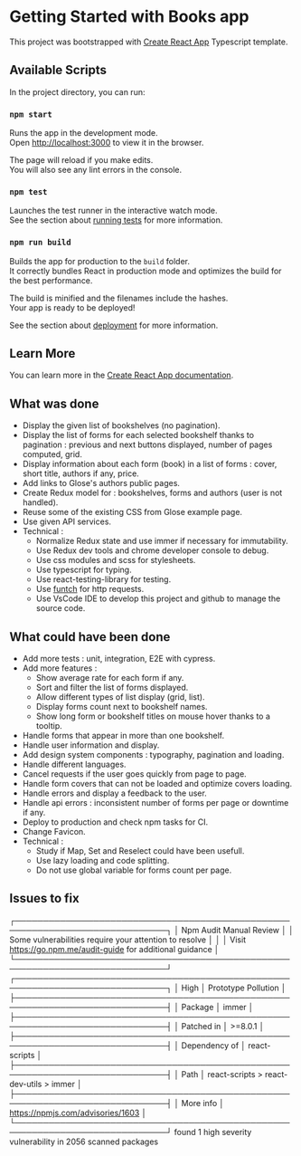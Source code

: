 # Getting Started with Books app

This project was bootstrapped with [Create React App](https://github.com/facebook/create-react-app) Typescript template.

## Available Scripts

In the project directory, you can run:

### `npm start`

Runs the app in the development mode.\
Open [http://localhost:3000](http://localhost:3000) to view it in the browser.

The page will reload if you make edits.\
You will also see any lint errors in the console.

### `npm test`

Launches the test runner in the interactive watch mode.\
See the section about [running tests](https://facebook.github.io/create-react-app/docs/running-tests) for more information.

### `npm run build`

Builds the app for production to the `build` folder.\
It correctly bundles React in production mode and optimizes the build for the best performance.

The build is minified and the filenames include the hashes.\
Your app is ready to be deployed!

See the section about [deployment](https://facebook.github.io/create-react-app/docs/deployment) for more information.

## Learn More

You can learn more in the [Create React App documentation](https://facebook.github.io/create-react-app/docs/getting-started).

## What was done

- Display the given list of bookshelves (no pagination).
- Display the list of forms for each selected bookshelf thanks to pagination : previous and next buttons displayed, number of pages computed, grid.
- Display information about each form (book) in a list of forms : cover, short title, authors if any, price.
- Add links to Glose's authors public pages.
- Create Redux model for : bookshelves, forms and authors (user is not handled).
- Reuse some of the existing CSS from Glose example page.
- Use given API services.
- Technical :
  - Normalize Redux state and use immer if necessary for immutability.
  - Use Redux dev tools and chrome developer console to debug.
  - Use css modules and scss for stylesheets.
  - Use typescript for typing.
  - Use react-testing-library for testing.
  - Use [funtch](https://github.com/ViBiOh/funtch) for http requests.
  - Use VsCode IDE to develop this project and github to manage the source code.

## What could have been done

- Add more tests : unit, integration, E2E with cypress.
- Add more features :
  - Show average rate for each form if any.
  - Sort and filter the list of forms displayed.
  - Allow different types of list display (grid, list).
  - Display forms count next to bookshelf names.
  - Show long form or bookshelf titles on mouse hover thanks to a tooltip.
- Handle forms that appear in more than one bookshelf.
- Handle user information and display.
- Add design system components : typography, pagination and loading.
- Handle different languages.
- Cancel requests if the user goes quickly from page to page.
- Handle form covers that can not be loaded and optimize covers loading.
- Handle errors and display a feedback to the user.
- Handle api errors : inconsistent number of forms per page or downtime if any.
- Deploy to production and check npm tasks for CI.
- Change Favicon.
- Technical :
  - Study if Map, Set and Reselect could have been usefull.
  - Use lazy loading and code splitting.
  - Do not use global variable for forms count per page.

## Issues to fix

┌─────────────────────────────────────────────────────────────────────────────┐
│ Npm Audit Manual Review │
│ Some vulnerabilities require your attention to resolve │
│
│ Visit https://go.npm.me/audit-guide for additional guidance │
└─────────────────────────────────────────────────────────────────────────────┘
┌─────────────────────────────────────────────────────────────────────────────┐
│ High │ Prototype Pollution │
├─────────────────────────────────────────────────────────────────────────────┤
│ Package │ immer │
├─────────────────────────────────────────────────────────────────────────────┤
│ Patched in │ >=8.0.1 │
├─────────────────────────────────────────────────────────────────────────────┤
│ Dependency of │ react-scripts │
├─────────────────────────────────────────────────────────────────────────────┤
│ Path │ react-scripts > react-dev-utils > immer │
├─────────────────────────────────────────────────────────────────────────────┤
│ More info │ https://npmjs.com/advisories/1603 │
└─────────────────────────────────────────────────────────────────────────────┘
found 1 high severity vulnerability in 2056 scanned packages
